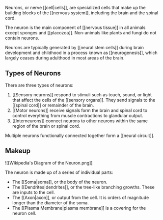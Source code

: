 Neurons, or nerve [[cell|cells]], are specialized cells that make up the building blocks of the [[nervous system]], including the brain and the spinal cord.

The neuron is the main component of [[nervous tissue]] in all animals except sponges and [[placozoa]]. Non-animals like plants and fungi do not contain neurons.

Neurons are typically generated by [[neural stem cells]] during brain development and childhood in a process known as [[neurogenesis]], which largely ceases during adulthood in most areas of the brain.

## Types of Neurons

There are three types of neurons:

1. [[Sensory neurons]] respond to stimuli such as touch, sound, or light that affect the cells of the [[sensory organs]]. They send signals to the [[spinal cord]] or remainder of the brain.
2. [[Motor neurons]] receive signals form the brain and spinal cord to control everything from muscle contractions to glandular output.
3. [[Interneurons]] connect neurons to other neurons within the same region of the brain or spinal cord.

Multiple neurons functionally connected together form a [[neural circuit]].

## Makeup

![[Wikipedia's Diagram of the Neuron.png]]

The neuron is made up of a series of individual parts:

- The [[Soma|soma]], or the body of the neuron.
- The [[Dendrites|dendrites]], or the tree-like branching growths. These are inputs to the cell.
- The [[Axon|axon]], or output from the cell. It is orders of magnitude longer than the diameter of the soma.
- The [[Plasma Membrane|plasma membrane]] is a covering for the neuron cell.